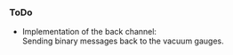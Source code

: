 ### ToDo

* Implementation of the back channel:  
  Sending binary messages back to the vacuum gauges.

